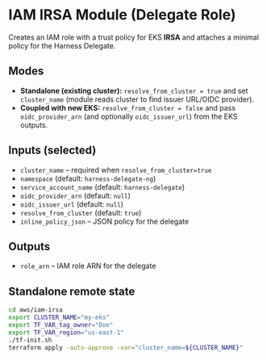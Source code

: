 # IAM IRSA Module (Delegate Role)

Creates an IAM role with a trust policy for EKS **IRSA** and attaches a minimal policy for the Harness Delegate.

## Modes

- **Standalone (existing cluster):** `resolve_from_cluster = true` and set `cluster_name` (module reads cluster to find issuer URL/OIDC provider).
- **Coupled with new EKS:** `resolve_from_cluster = false` and pass `oidc_provider_arn` (and optionally `oidc_issuer_url`) from the EKS outputs.

## Inputs (selected)

- `cluster_name` – required when `resolve_from_cluster=true`
- `namespace` (default: `harness-delegate-ng`)
- `service_account_name` (default: `harness-delegate`)
- `oidc_provider_arn` (default: `null`)
- `oidc_issuer_url` (default: `null`)
- `resolve_from_cluster` (default: `true`)
- `inline_policy_json` – JSON policy for the delegate

## Outputs

- `role_arn` – IAM role ARN for the delegate

## Standalone remote state

```bash
cd aws/iam-irsa
export CLUSTER_NAME="my-eks"
export TF_VAR_tag_owner="Doe"
export TF_VAR_region="us-east-1"
./tf-init.sh
terraform apply -auto-approve -var="cluster_name=${CLUSTER_NAME}"
```
